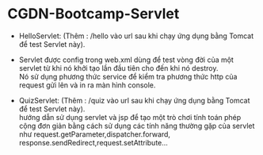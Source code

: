 # CGDN-Bootcamp-Servlet
+ HelloServlet: (Thêm : /hello vào url sau khi chạy ứng dụng bằng Tomcat để test Servlet này). <br>
+ Servlet được config trong web.xml dùng để test vòng đời của một servlet từ khi nó khởi tạo lần đầu tiên cho đến khi nó destroy. <br>
Nó sử dụng phương thức service để kiểm tra phương thức http của request gửi lên và in ra màn hình console.

+ QuizServlet: (Thêm : /quiz vào url sau khi chạy ứng dụng bằng Tomcat để test Servlet này). <br>
  hướng dẫn sử dụng servlet và jsp để tạo một trò chơi tính toán phép cộng đơn giản bằng cách sử dụng các tính năng thường gặp
  của servlet như request.getParameter,dispatcher.forward, response.sendRedirect,request.setAttribute... 
